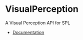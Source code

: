 # VisualPerception
A Visual Perception API for SPL
* [Documentation](https://abrolhus.github.io/VisualPerceptionAPI/)
